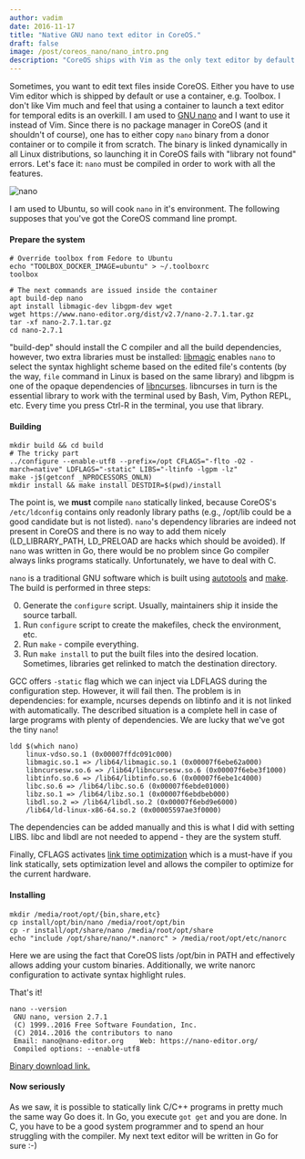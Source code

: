 ```yaml
---
author: vadim
date: 2016-11-17
title: "Native GNU nano text editor in CoreOS."
draft: false
image: /post/coreos_nano/nano_intro.png
description: "CoreOS ships with Vim as the only text editor by default. The following is how to compile GNU nano text editor for CoreOS as a first-class citizen."
---
```

Sometimes, you want to edit text files inside CoreOS. Either you have to use Vim
editor which is shipped by default or use a container, e.g. Toolbox. I don't like
Vim much and feel that using a container to launch a text editor for temporal edits
is an overkill. I am used to [GNU nano](https://www.nano-editor.org/) and I want
to use it instead of Vim. Since there is no package manager in CoreOS (and it
shouldn't of course), one has to either copy `nano` binary from a donor container
or to compile it from scratch. The binary is linked dynamically in all Linux distributions,
so launching it in CoreOS fails with "library not found" errors. Let's face it:
`nano` must be compiled in order to work with all the features.

![nano](/post/coreos_nano/nano.png)

I am used to Ubuntu, so will cook `nano` in it's environment. The following supposes
that you've got the CoreOS command line prompt.

#### Prepare the system
```
# Override toolbox from Fedore to Ubuntu
echo "TOOLBOX_DOCKER_IMAGE=ubuntu" > ~/.toolboxrc
toolbox

# The next commands are issued inside the container
apt build-dep nano
apt install libmagic-dev libgpm-dev wget
wget https://www.nano-editor.org/dist/v2.7/nano-2.7.1.tar.gz
tar -xf nano-2.7.1.tar.gz
cd nano-2.7.1
```
"build-dep" should install the C compiler and all the build dependencies, however,
two extra libraries must be installed: [libmagic](https://github.com/file/file)
enables `nano` to select the syntax highlight scheme based on the edited file's
contents (by the way, `file` command in Linux is based on the same library) and
libgpm is one of the opaque dependencies of [libncurses](https://www.gnu.org/software/ncurses/).
libncurses in turn is the essential library to work with the terminal used by
Bash, Vim, Python REPL, etc. Every time you press Ctrl-R in the terminal,
you use that library.

#### Building
```
mkdir build && cd build
# The tricky part
../configure --enable-utf8 --prefix=/opt CFLAGS="-flto -O2 -march=native" LDFLAGS="-static" LIBS="-ltinfo -lgpm -lz"
make -j$(getconf _NPROCESSORS_ONLN)
mkdir install && make install DESTDIR=$(pwd)/install
```
The point is, we **must** compile `nano` statically linked, because CoreOS's `/etc/ldconfig`
contains only readonly library paths (e.g., /opt/lib could be a
good candidate but is not listed). `nano`'s dependency libraries are indeed not
present in CoreOS and there is no way to add them nicely (LD_LIBRARY_PATH,
LD_PRELOAD are hacks which should be avoided). If `nano` was written in Go,
there would be no problem since Go compiler always links programs statically.
Unfortunately, we have to deal with C.

`nano` is a traditional GNU software which is built using
[autotools](https://en.wikipedia.org/wiki/GNU_Build_System) and
[make](https://en.wikipedia.org/wiki/Make_(software)). The build is performed
in three steps:

0. Generate the `configure` script. Usually, maintainers ship it inside the source tarball.
1. Run `configure` script to create the makefiles, check the environment, etc.
2. Run `make` - compile everything.
3. Run `make install` to put the built files into the desired location. Sometimes,
libraries get relinked to match the destination directory.

GCC offers `-static` flag which we can inject via LDFLAGS during the configuration step.
However, it will fail then. The problem is in dependencies: for example,
ncurses depends on libtinfo and it is not linked with automatically. The described
situation is a complete hell in case of large programs with plenty of dependencies.
We are lucky that we've got the tiny `nano`!
```
ldd $(which nano)
    linux-vdso.so.1 (0x00007ffdc091c000)
    libmagic.so.1 => /lib64/libmagic.so.1 (0x00007f6ebe62a000)
    libncursesw.so.6 => /lib64/libncursesw.so.6 (0x00007f6ebe3f1000)
    libtinfo.so.6 => /lib64/libtinfo.so.6 (0x00007f6ebe1c4000)
    libc.so.6 => /lib64/libc.so.6 (0x00007f6ebde01000)
    libz.so.1 => /lib64/libz.so.1 (0x00007f6ebdbeb000)
    libdl.so.2 => /lib64/libdl.so.2 (0x00007f6ebd9e6000)
    /lib64/ld-linux-x86-64.so.2 (0x00005597ae3f0000)
```
The dependencies can be added manually and this is what I did with setting LIBS.
libc and libdl are not needed to append - they are the system stuff.

Finally, CFLAGS activates [link time optimization](https://en.wikipedia.org/wiki/Interprocedural_optimization)
which is a must-have if you link statically, sets optimization level and allows
the compiler to optimize for the current hardware.

#### Installing
```
mkdir /media/root/opt/{bin,share,etc}
cp install/opt/bin/nano /media/root/opt/bin
cp -r install/opt/share/nano /media/root/opt/share
echo "include /opt/share/nano/*.nanorc" > /media/root/opt/etc/nanorc
```
Here we are using the fact that CoreOS lists /opt/bin in PATH and effectively
allows adding your custom binaries. Additionally, we write nanorc configuration
to activate syntax highlight rules.

That's it!
```
nano --version
 GNU nano, version 2.7.1
 (C) 1999..2016 Free Software Foundation, Inc.
 (C) 2014..2016 the contributors to nano
 Email: nano@nano-editor.org	Web: https://nano-editor.org/
 Compiled options: --enable-utf8
```
[Binary download link.](https://drive.google.com/open?id=0B-w8jGUJto0iNzVBakZ3UUxLZGs)

#### Now seriously
As we saw, it is possible to statically link C/C++ programs in pretty much the
same way Go does it. In Go, you execute `got get` and you are done. In C, you
have to be a good system programmer and to spend an hour struggling with the compiler.
My next text editor will be written in Go for sure :-)
